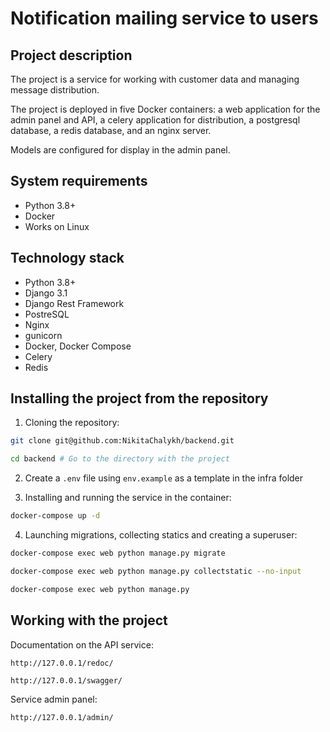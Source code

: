 Notification mailing service to users
=====

Project description
----------
The project is a service for working with customer data and managing message distribution.

The project is deployed in five Docker containers: a web application for the admin panel and API, a celery application for distribution, a postgresql database, a redis database, and an nginx server.

Models are configured for display in the admin panel.

System requirements
----------

* Python 3.8+
* Docker
* Works on Linux

Technology stack
----------

* Python 3.8+
* Django 3.1
* Django Rest Framework
* PostreSQL
* Nginx
* gunicorn
* Docker, Docker Compose
* Сelery
* Redis

Installing the project from the repository
----------
1. Cloning the repository:
```bash
git clone git@github.com:NikitaChalykh/backend.git

cd backend # Go to the directory with the project
```

2. Create a ```.env``` file using ```env.example``` as a template in the infra folder

3. Installing and running the service in the container:
```bash
docker-compose up -d
```

4. Launching migrations, collecting statics and creating a superuser:
```bash
docker-compose exec web python manage.py migrate

docker-compose exec web python manage.py collectstatic --no-input

docker-compose exec web python manage.py
```

Working with the project
----------
Documentation on the API service:

```http://127.0.0.1/redoc/```

```http://127.0.0.1/swagger/```

Service admin panel:

```http://127.0.0.1/admin/```